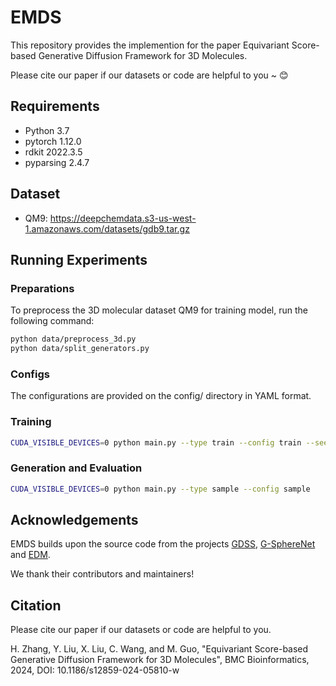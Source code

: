 # EMDS
This repository provides the implemention for the paper Equivariant Score-based Generative Diffusion Framework for 3D Molecules.

Please cite our paper if our datasets or code are helpful to you ~ 😊

## Requirements
* Python 3.7
* pytorch 1.12.0
* rdkit 2022.3.5
* pyparsing 2.4.7


## Dataset
* QM9: https://deepchemdata.s3-us-west-1.amazonaws.com/datasets/gdb9.tar.gz


## Running Experiments
### Preparations
To preprocess the 3D molecular dataset QM9 for training model, run the following command:
```bash
python data/preprocess_3d.py
python data/split_generators.py
```

### Configs
The configurations are provided on the config/ directory in YAML format.

### Training
```bash
CUDA_VISIBLE_DEVICES=0 python main.py --type train --config train --seed 42
```

### Generation and Evaluation
```bash
CUDA_VISIBLE_DEVICES=0 python main.py --type sample --config sample
```

## Acknowledgements
EMDS builds upon the source code from the projects [GDSS](https://github.com/harryjo97/gdss), [G-SphereNet](https://github.com/divelab/DIG/tree/dig-stable) and [EDM](https://github.com/ehoogeboom/e3_diffusion_for_molecules).

We thank their contributors and maintainers!

## Citation
Please cite our paper if our datasets or code are helpful to you.

H. Zhang, Y. Liu, X. Liu, C. Wang, and M. Guo, "Equivariant Score-based Generative Diffusion Framework for 3D Molecules", BMC Bioinformatics, 2024, DOI: 10.1186/s12859-024-05810-w
